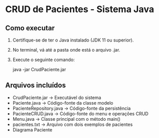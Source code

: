 # CRUD de Pacientes - Sistema Java

## Como executar

1. Certifique-se de ter o Java instalado (JDK 11 ou superior).
2. No terminal, vá até a pasta onde está o arquivo .jar.
3. Execute o seguinte comando:

   java -jar CrudPaciente.jar

## Arquivos incluídos

- CrudPaciente.jar        → Executável do sistema
- Paciente.java           → Código-fonte da classe modelo
- PacienteRepository.java → Código-fonte da persistência
- PacienteCRUD.java       → Código-fonte do menu e operações CRUD
- Menu.java               → Classe principal com o método main()
- pacientes.txt           → Arquivo com dois exemplos de pacientes
- Diagrama Paciente
